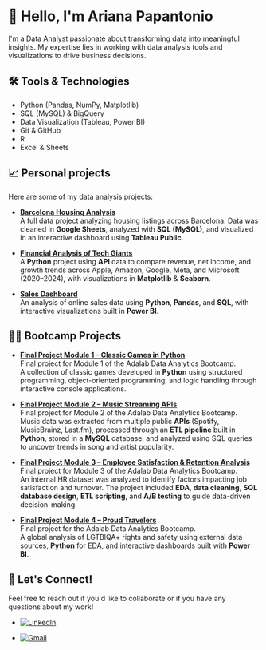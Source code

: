 # 👋 Hello, I'm Ariana Papantonio

I'm a Data Analyst passionate about transforming data into meaningful insights. My expertise lies in working with data analysis tools and visualizations to drive business decisions.


## 🛠️ Tools & Technologies

- Python (Pandas, NumPy, Matplotlib)
- SQL (MySQL) & BigQuery 
- Data Visualization (Tableau, Power BI)
- Git & GitHub
- R
- Excel & Sheets


## 📈 Personal projects

Here are some of my data analysis projects:

- [**Barcelona Housing Analysis**](https://github.com/ArianaPapantonio/Barcelona_Housing_Analysis)  
  A full data project analyzing housing listings across Barcelona. Data was cleaned in **Google Sheets**, analyzed with **SQL (MySQL)**, and visualized in an interactive dashboard using **Tableau Public**.

- [**Financial Analysis of Tech Giants**](https://github.com/ArianaPapantonio/Financial_Analysis_of_Tech_Giants)  
  A **Python** project using **API** data to compare revenue, net income, and growth trends across Apple, Amazon, Google, Meta, and Microsoft (2020–2024), with visualizations in **Matplotlib** & **Seaborn**.

- [**Sales Dashboard**](https://github.com/ArianaPapantonio/Online_Sales_Dataset)  
  An analysis of online sales data using **Python**, **Pandas**, and **SQL**, with interactive visualizations built in **Power BI**.



## 🧑‍🏫 Bootcamp Projects

- [**Final Project Module 1 – Classic Games in Python**](https://github.com/ArianaPapantonio/Final_project_module_1)  
  Final project for Module 1 of the Adalab Data Analytics Bootcamp.  
  A collection of classic games developed in **Python** using structured programming, object-oriented programming, and logic handling through interactive console applications.

- [**Final Project Module 2 – Music Streaming APIs**](https://github.com/ArianaPapantonio/Final_project_module_2)  
  Final project for Module 2 of the Adalab Data Analytics Bootcamp.  
  Music data was extracted from multiple public **APIs** (Spotify, MusicBrainz, Last.fm), processed through an **ETL pipeline** built in **Python**, stored in a **MySQL** database, and analyzed using SQL queries to uncover trends in song and artist popularity.

- [**Final Project Module 3 – Employee Satisfaction & Retention Analysis**](https://github.com/ArianaPapantonio/Final_project_module_3)  
  Final project for Module 3 of the Adalab Data Analytics Bootcamp.  
  An internal HR dataset was analyzed to identify factors impacting job satisfaction and turnover. The project included **EDA**, **data cleaning**, **SQL database design**, **ETL scripting**, and **A/B testing** to guide data-driven decision-making.

- [**Final Project Module 4 – Proud Travelers**](https://github.com/ArianaPapantonio/Proud_travelers)  
  Final project for the Adalab Data Analytics Bootcamp.  
  A global analysis of LGTBIQA+ rights and safety using external data sources, **Python** for EDA, and interactive dashboards built with **Power BI**.


## 🚀 Let's Connect!

Feel free to reach out if you'd like to collaborate or if you have any questions about my work!  
- <a href="https://www.linkedin.com/in/arianapapantonio/" target="_blank">
  <img src="https://img.shields.io/badge/LinkedIn-0077B5?style=for-the-badge&logo=linkedin&logoColor=white" alt="LinkedIn">
</a>

- <a href="mailto:arianapapantonio@gmail.com" target="_blank">
  <img src="https://img.shields.io/badge/Gmail-D14836?style=for-the-badge&logo=gmail&logoColor=white" alt="Gmail">
</a>


